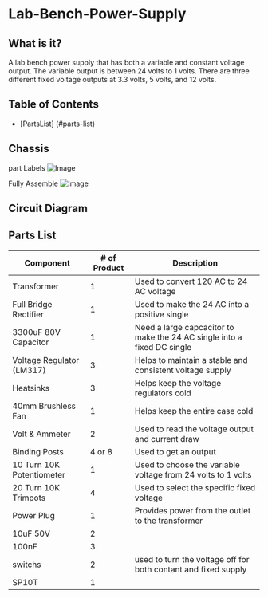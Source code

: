 # Lab-Bench-Power-Supply

## What is it?
A lab bench power supply that has both a variable and constant voltage output. The variable output is between 24 volts to 1 volts. There are three different fixed voltage outputs at 3.3 volts, 5 volts, and 12 volts. 

## Table of Contents

- [PartsList] (#parts-list)

## Chassis

part Labels 
![Image](https://github.com/user-attachments/assets/2ab2d942-4c63-4bbf-a29e-2c8f60b880a3)

Fully Assemble 
![Image](https://github.com/user-attachments/assets/76dd0ce3-775c-4afb-b1f3-6f0e68f42456)

## Circuit Diagram

## Parts List

| Component                               | # of Product | Description                                                              |
|-----------------------------------------|--------------|--------------------------------------------------------------------------|
| Transformer                             | 1            | Used to convert 120 AC to 24 AC voltage                                  |
| Full Bridge Rectifier                   | 1            | Used to make the 24 AC into a positive single                            |
| 3300uF 80V Capacitor                    | 1            | Need a large capcacitor to make the 24 AC single into a fixed DC single  |
| Voltage Regulator (LM317)               | 3            | Helps to maintain a stable and consistent voltage supply                 |
| Heatsinks                               | 3            | Helps keep the voltage regulators cold                                   |
| 40mm Brushless Fan                      | 1            | Helps keep the entire case cold                                          |
| Volt & Ammeter                          | 2            | Used to read the voltage output and current draw                         |
| Binding Posts                           | 4 or 8       | Used to get an output                                                    |
| 10 Turn 10K Potentiometer               | 1            | Used to choose the variable voltage from 24 volts to 1 volts             |
| 20 Turn 10K Trimpots                    | 4            | Used to select the specific fixed voltage                                |
| Power Plug                              | 1            | Provides power from the outlet to the transformer                        |
| 10uF 50V                                | 2            |                                                                          |
| 100nF                                   | 3            |                                                                          |
| switchs                                 | 2            | used to turn the voltage off for both contant and fixed supply           |
| SP10T                                   | 1            |                                                                          |




